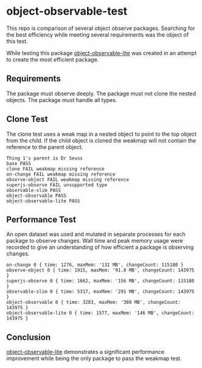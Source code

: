 # object-observable-test

This repo is comparison of several object observe packages.
Searching for the best efficiency while meeting several requirements was the object of this test.

While testing this package [object-observable-lite](https://www.npmjs.com/package/object-observable-lite) was created in an attempt to create the most efficient package.

## Requirements

The package must observe deeply.
The package must not clone the nested objects.
The package must handle all types.

## Clone Test

The clone test uses a weak map in a nested object to point to the top object from the child.
If the child object is cloned the weakmap will not contain the reference to the parent object.

```
Thing 1's parent is Dr Seuss
base PASS
clone FAIL weakmap missing reference
on-change FAIL weakmap missing reference
observe-object FAIL weakmap missing reference
superjs-observe FAIL unsupported type
observable-slim PASS
object-observable PASS
object-observable-lite PASS
```

## Performance Test

An open dataset was used and mutated in separate processes for each package to observe changes.
Wall time and peak memory usage were recorded to give an understanding of how efficient a package is observing changes.

```
on-change 0 { time: 1276, maxMem: '131 MB', changeCount: 115180 }
observe-object 0 { time: 1915, maxMem: '91.8 MB', changeCount: 143975 }
superjs-observe 0 { time: 1662, maxMem: '156 MB', changeCount: 115180 }
observable-slim 0 { time: 5317, maxMem: '291 MB', changeCount: 143975 }
object-observable 0 { time: 3283, maxMem: '380 MB', changeCount: 143975 }
object-observable-lite 0 { time: 1577, maxMem: '146 MB', changeCount: 143975 }
```

## Conclusion

[object-observable-lite](https://www.npmjs.com/package/object-observable-lite) demonstrates a significant performance improvement while being the only package to pass the weakmap test.